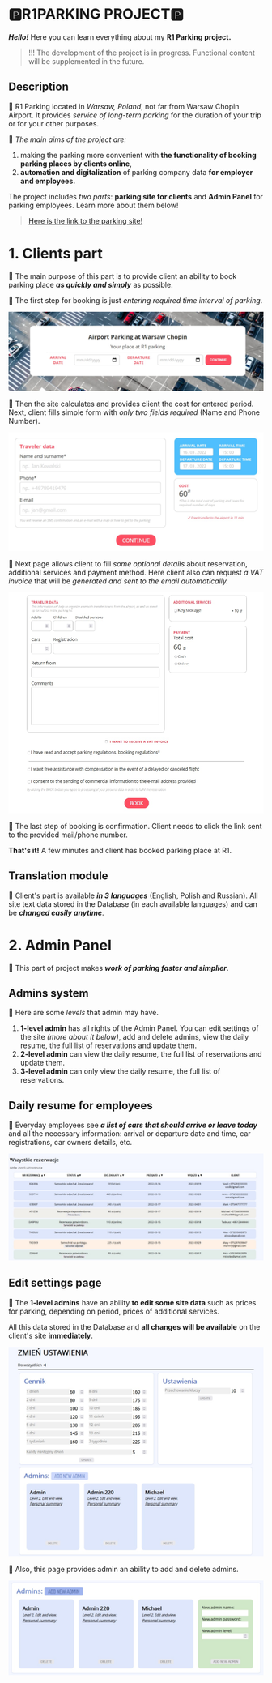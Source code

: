 # 🅿️R1PARKING PROJECT🅿️

***Hello!*** Here you can learn everything about my **R1 Parking project.**

> !!! The development of the project is in progress. Functional content will be supplemented in the future.

## Description


🚗 R1 Parking located in *Warsaw, Poland*, not far from Warsaw Chopin Airport.
It provides *service of long-term parking* for the duration of your trip or for your other purposes.

🚗 *The main aims of the project are:*
1) making the parking more convenient with **the functionality of booking parking places by clients online**,
2) **automation and digitalization** of parking company data **for employer and employees.**

The project includes *two parts*: **parking site for clients** and **Admin Panel** for parking employees. Learn more about them below!

> [Here is the link to the parking site!](http://sredarazrabotki.space/)

# 1. Clients part
🚗 The main purpose of this part is to provide client an ability to book parking place ***as quickly and simply*** as possible.

🚗 The first step for booking is just *entering required time interval of parking*.

![First booking step](https://github.com/miletovaa/r1parking/blob/main/readme_img/photo_2022-03-16_01-26-16.jpg)

🚗 Then the site calculates and provides client the cost for entered period. Next, client fills simple form with *only two fields required* (Name and Phone Number).

![Second booking step](https://github.com/miletovaa/r1parking/blob/main/readme_img/photo_2022-03-16_01-26-07.jpg)

🚗 Next page allows client to fill *some optional details* about reservation, additional services and payment method. Here client also can request *a VAT invoice* that will be *generated and sent to the email automatically.*

![Third booking step](https://github.com/miletovaa/r1parking/blob/main/readme_img/photo_2022-03-16_01-26-26.jpg)

🚗 The last step of booking is confirmation. Client needs to click the link sent to the provided mail/phone number.

**That's it!** A few minutes and client has booked parking place at R1.

##  Translation module

🚗 Client's part is available ***in 3 languages*** (English, Polish and Russian). All site text data stored in the  Database (in each available languages) and can be ***changed easily anytime***.

# 2. Admin Panel
🚗 This part of project makes ***work of parking faster and simplier***.

## Admins system
🚗 Here are some *levels* that admin may have.
1) **1-level admin** has all rights of the Admin Panel. You can edit settings of the site *(more about it below)*, add and delete admins, view the daily resume, the full list of reservations and update them.
2) **2-level admin** can view the daily resume, the full list of reservations and update them.
3) **3-level admin** can only view the daily resume, the full list of reservations.

## Daily resume for employees
🚗 Everyday employees see ***a list of cars that should arrive or leave today*** and all  the necessary information: arrival or departure date and time, car registrations, car owners details, etc.

![Orders list](https://github.com/miletovaa/r1parking/blob/main/readme_img/photo_2022-03-16_01-59-01.jpg)

## Edit settings page

🚗 The **1-level admins** have an ability **to edit some site data** such as prices for parking, depending on period, prices of additional services.

All this data stored in the Database and **all changes will be available** on the client's site **immediately**.

![Edit settings page](https://github.com/miletovaa/r1parking/blob/main/readme_img/photo_2022-03-16_02-08-34.jpg)

🚗 Also, this page provides admin an ability to add and delete admins.

![Admins](https://github.com/miletovaa/r1parking/blob/main/readme_img/photo_2022-03-16_02-09-39.jpg)

